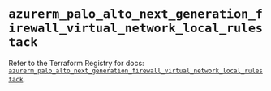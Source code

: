 # `azurerm_palo_alto_next_generation_firewall_virtual_network_local_rulestack`

Refer to the Terraform Registry for docs: [`azurerm_palo_alto_next_generation_firewall_virtual_network_local_rulestack`](https://registry.terraform.io/providers/hashicorp/azurerm/4.41.0/docs/resources/palo_alto_next_generation_firewall_virtual_network_local_rulestack).
